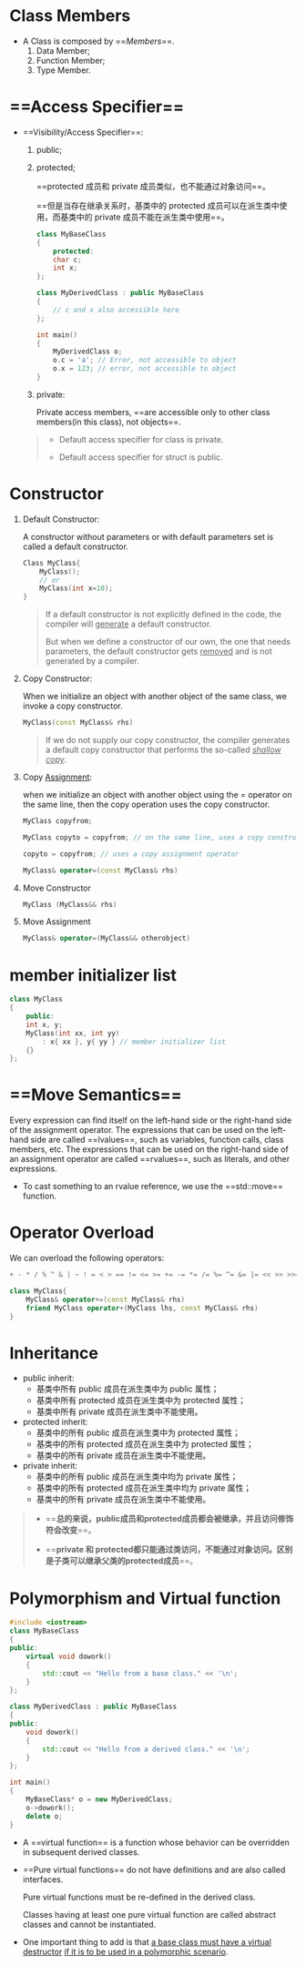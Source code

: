 # Class Members

- A Class is composed by ==*Members*==.
  1. Data Member;
  2. Function Member;
  3. Type Member.



# ==Access Specifier==

- ==Visibility/Access Specifier==:

  1. public;

  2. protected;

     ==protected 成员和 private 成员类似，也不能通过对象访问==。

     ==但是当存在继承关系时，基类中的 protected 成员可以在派生类中使用，而基类中的 private 成员不能在派生类中使用==。

     ```cpp
     class MyBaseClass
     {
         protected:
         char c;
         int x;
     };
     
     class MyDerivedClass : public MyBaseClass
     {
         // c and x also accessible here
     };
     
     int main()
     {
         MyDerivedClass o;
         o.c = 'a'; // Error, not accessible to object
         o.x = 123; // error, not accessible to object
     }
     ```
  
  3. private:
  
     Private access members, ==are accessible only to other class members(in this class), not objects==.
  
  >- Default access specifier for class is private.
  >
  >- Default access specifier for struct is public.



# Constructor

1. Default Constructor:

   A constructor without parameters or with default parameters set is called a default constructor.

   ```cpp
   Class MyClass{
       MyClass();
       // or 
       MyClass(int x=10);
   }
   ```

   >If a default constructor is not explicitly defined in the code, the compiler will
   ><u>generate</u> a default constructor. 
   >
   >But when we define a constructor of our own, the one that needs parameters, the default constructor gets <u>removed</u> and is not generated by a compiler.

2. Copy Constructor:

   When we initialize an object with another object of the same class, we invoke a copy constructor.

   ```cpp
   MyClass(const MyClass& rhs)
   ```

   >If we do not supply our copy constructor, the compiler generates a default
   >copy constructor that performs the so-called <u>*shallow copy*</u>.

3. Copy <u>Assignment</u>:

   when we initialize an object with another object using the = operator on the same line, then the copy operation uses the copy constructor.

   ```cpp
   MyClass copyfrom;
   
   MyClass copyto = copyfrom; // on the same line, uses a copy constructor
   
   copyto = copyfrom; // uses a copy assignment operator
   ```

   ```cpp
   MyClass& operator=(const MyClass& rhs)
   ```

4. Move Constructor

   ```cpp
   MyClass (MyClass&& rhs)
   ```

5. Move Assignment

   ```cpp
   MyClass& operator=(MyClass&& otherobject)
   ```

   



# member initializer list

```cpp
class MyClass
{
    public:
    int x, y;
    MyClass(int xx, int yy)
        : x{ xx }, y{ yy } // member initializer list
    {}
};
```



# ==Move Semantics==

Every expression can find itself on the left-hand side or the right-hand side of the
assignment operator. The expressions that can be used on the left-hand side are called ==lvalues==, such as variables, function calls, class members, etc. The expressions that can be used on the right-hand side of an assignment operator are called ==rvalues==, such as literals, and other expressions.



- To cast something to an rvalue reference, we use the ==std::move== function.



# Operator Overload

We can overload the following operators:

```cpp
+ - * / % ^ & | ~ ! = < > == != <= >= += -= *= /= %= ^= &= |= << >> >>= <<= && || ++ -- , ->* -> () []
```



```cpp
class MyClass{
	MyClass& operator+=(const MyClass& rhs)
	friend MyClass operator+(MyClass lhs, const MyClass& rhs)
}
```





# Inheritance

- public inherit:
  - 基类中所有 public 成员在派生类中为 public 属性；
  - 基类中所有 protected 成员在派生类中为 protected 属性；
  - 基类中所有 private 成员在派生类中不能使用。
- protected inherit:
  - 基类中的所有 public 成员在派生类中为 protected 属性；
  - 基类中的所有 protected 成员在派生类中为 protected 属性；
  - 基类中的所有 private 成员在派生类中不能使用。
- private inherit:
  - 基类中的所有 public 成员在派生类中均为 private 属性；
  - 基类中的所有 protected 成员在派生类中均为 private 属性；
  - 基类中的所有 private 成员在派生类中不能使用。

> - ==**总的来说，public成员和protected成员都会被继承，并且访问修饰符会改变**==。
>
> - ==**private 和 protected都只能通过类访问，不能通过对象访问。区别是子类可以继承父类的protected成员**==。





# Polymorphism and Virtual function

```cpp
#include <iostream>
class MyBaseClass
{
public:
    virtual void dowork()
    {
        std::cout << "Hello from a base class." << '\n';
    }
};

class MyDerivedClass : public MyBaseClass
{
public:
    void dowork()
    {
        std::cout << "Hello from a derived class." << '\n';
    }
};

int main()
{
    MyBaseClass* o = new MyDerivedClass;
    o->dowork();
    delete o;
}
```



- A ==virtual function== is a function whose behavior can be overridden in subsequent derived classes.

- ==Pure virtual functions== do not have definitions and are also called interfaces.

  Pure virtual functions must be re-defined in the derived class.

  Classes having at least one pure virtual function are called abstract classes and cannot be instantiated.

- One important thing to add is that <u>a base class must have a virtual destructor</u> <u>if it is to be used in a polymorphic scenario</u>.